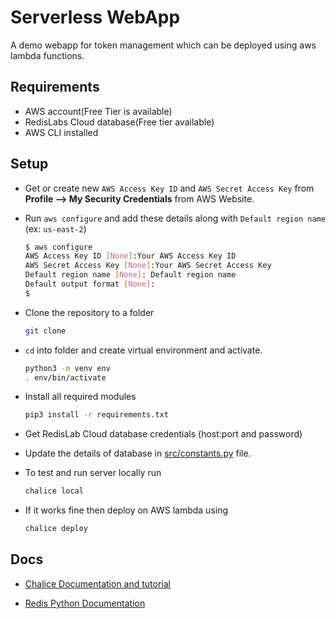 # Serverless WebApp

A demo webapp for token management which can be deployed using aws lambda functions.

## Requirements

* AWS account(Free Tier is available)
* RedisLabs Cloud database(Free tier available)
* AWS CLI installed

## Setup

* Get or create new `AWS Access Key ID` and `AWS Secret Access Key` from **Profile --> My Security Credentials** from AWS Website.

* Run `aws configure` and add these details along with `Default region name` (ex: `us-east-2`)

    ```bash
    $ aws configure
    AWS Access Key ID [None]:Your AWS Access Key ID
    AWS Secret Access Key [None]:Your AWS Secret Access Key
    Default region name [None]: Default region name
    Default output format [None]:
    $
    ```

* Clone the repository to a folder

    ```bash
    git clone 
    ```

* `cd` into folder and create virtual environment and activate.

    ```bash
    python3 -m venv env
    . env/bin/activate
    ```

* Install all required modules

    ```bash
    pip3 install -r requirements.txt
    ```

* Get RedisLab Cloud database credentials (host:port and password)

* Update the details of database in [src/constants.py](src/constants.py) file.

* To test and run server locally run

    ```bash
    chalice local
    ```

* If it works fine then deploy on AWS lambda using
  
    ```bash
    chalice deploy
    ```

## Docs

* [Chalice Documentation and tutorial](https://aws.github.io/chalice/)

* [Redis Python Documentation](https://redis-py.readthedocs.io/)
